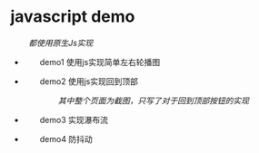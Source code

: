 # javascript demo
&emsp;&emsp;
*都使用原生Js实现*
-  &emsp;&emsp;demo1 使用js实现简单左右轮播图

-  &emsp;&emsp;demo2 使用js实现回到顶部

&emsp;&emsp;&emsp;&emsp;&emsp;&emsp;*其中整个页面为截图，只写了对于回到顶部按钮的实现*


-  &emsp;&emsp;demo3 实现瀑布流

-  &emsp;&emsp;demo4 防抖动